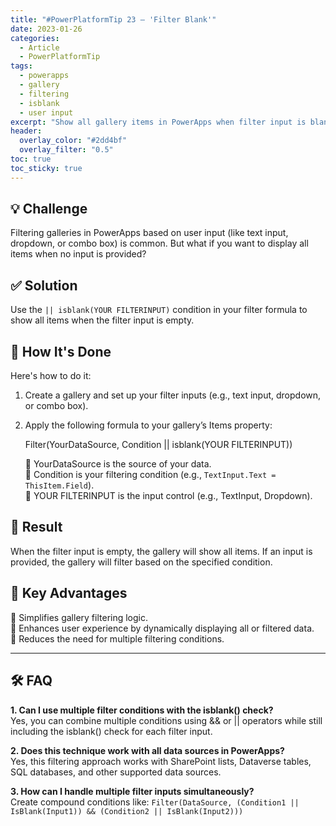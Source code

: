 ```yaml
---
title: "#PowerPlatformTip 23 – 'Filter Blank'"
date: 2023-01-26
categories:
  - Article
  - PowerPlatformTip
tags:
  - powerapps
  - gallery
  - filtering
  - isblank
  - user input
excerpt: "Show all gallery items in PowerApps when filter input is blank using isblank in your filter logic. Improve user experience and data access."
header:
  overlay_color: "#2dd4bf"
  overlay_filter: "0.5"
toc: true
toc_sticky: true
---
```


## 💡 Challenge
Filtering galleries in PowerApps based on user input (like text input, dropdown, or combo box) is common. But what if you want to display all items when no input is provided?

## ✅ Solution
Use the `|| isblank(YOUR FILTERINPUT)` condition in your filter formula to show all items when the filter input is empty.

## 🔧 How It's Done
Here's how to do it:
1. Create a gallery and set up your filter inputs (e.g., text input, dropdown, or combo box).  
2. Apply the following formula to your gallery’s Items property:  
   
   Filter(YourDataSource, Condition || isblank(YOUR FILTERINPUT))
     
   🔸 YourDataSource is the source of your data.  
   🔸 Condition is your filtering condition (e.g., `TextInput.Text = ThisItem.Field`).  
   🔸 YOUR FILTERINPUT is the input control (e.g., TextInput, Dropdown).

## 🎉 Result
When the filter input is empty, the gallery will show all items. If an input is provided, the gallery will filter based on the specified condition.

## 🌟 Key Advantages
🔸 Simplifies gallery filtering logic.  
🔸 Enhances user experience by dynamically displaying all or filtered data.  
🔸 Reduces the need for multiple filtering conditions.

---

## 🛠️ FAQ
**1. Can I use multiple filter conditions with the isblank() check?**  
Yes, you can combine multiple conditions using && or || operators while still including the isblank() check for each filter input.

**2. Does this technique work with all data sources in PowerApps?**  
Yes, this filtering approach works with SharePoint lists, Dataverse tables, SQL databases, and other supported data sources.

**3. How can I handle multiple filter inputs simultaneously?**  
Create compound conditions like: `Filter(DataSource, (Condition1 || IsBlank(Input1)) && (Condition2 || IsBlank(Input2)))`
